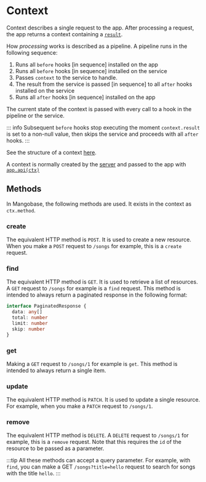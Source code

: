 # Context

Context describes a single request to the app. After processing a request, the app returns a context containing a [`result`](/api/base/Context#result).

How _processing_ works is described as a pipeline. A pipeline runs in the following sequence:

1. Runs all `before` hooks [in sequence] installed on the app
1. Runs all `before` hooks [in sequence] installed on the service
1. Passes `context` to the service to handle.
1. The result from the service is passed [in sequence] to all `after` hooks installed on the service
1. Runs all `after` hooks [in sequence] installed on the app

The current state of the context is passed with every call to a hook in the pipeline or the service.

::: info
Subsequent `before` hooks stop executing the moment `context.result` is set to a non-null value, then skips the service and proceeds with all `after` hooks.
:::

See the structure of a context [here](/api/base/Context).

A context is normally created by the [server](/guide/server-adapters) and passed to the app with [`app.api(ctx)`](/api/base/App#api)

## Methods

In Mangobase, the following methods are used. It exists in the context as `ctx.method`.

### create

The equivalent HTTP method is `POST`. It is used to create a new resource. When you make a `POST` request to `/songs` for example, this is a `create` request.

### find

The equivalent HTTP method is `GET`. It is used to retrieve a list of resources. A `GET` request to `/songs` for example is a `find` request. This method is intended to always return a paginated response in the following format:

```typescript
interface PaginatedResponse {
  data: any[]
  total: number
  limit: number
  skip: number
}
```

### get

Making a  `GET` request to `/songs/1` for example is `get`. This method is intended to always return a single item.

### update

The equivalent HTTP method is `PATCH`. It is used to update a single resource. For example, when you make a `PATCH` request to `/songs/1`.

### remove

The equivalent HTTP method is `DELETE`. A `DELETE` request to `/songs/1` for example, this is a `remove` request. Note that this requires the `id` of the resource to be passed as a parameter.

:::tip
All these methods can accept a query parameter. For example, with `find`, you can make a GET `/songs?title=hello` request to search for songs with the title `hello`.
:::